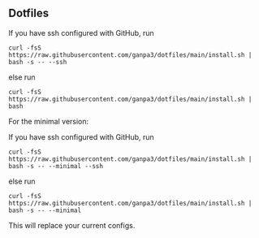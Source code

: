 ## Dotfiles

If you have ssh configured with GitHub, run
```
curl -fsS https://raw.githubusercontent.com/ganpa3/dotfiles/main/install.sh | bash -s -- --ssh
```
else run
```
curl -fsS https://raw.githubusercontent.com/ganpa3/dotfiles/main/install.sh | bash
```

For the minimal version:

If you have ssh configured with GitHub, run
```
curl -fsS https://raw.githubusercontent.com/ganpa3/dotfiles/main/install.sh | bash -s -- --minimal --ssh
```
else run
```
curl -fsS https://raw.githubusercontent.com/ganpa3/dotfiles/main/install.sh | bash -s -- --minimal
```

This will replace your current configs.
